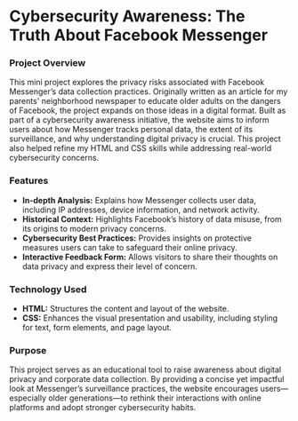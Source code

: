 # Cybersecurity Awareness: The Truth About Facebook Messenger
### Project Overview  
This mini project explores the privacy risks associated with Facebook Messenger’s data collection practices. Originally written as an article for my parents' neighborhood newspaper to educate older adults on the dangers of Facebook, the project expands on those ideas in a digital format. Built as part of a cybersecurity awareness initiative, the website aims to inform users about how Messenger tracks personal data, the extent of its surveillance, and why understanding digital privacy is crucial. This project also helped refine my HTML and CSS skills while addressing real-world cybersecurity concerns.  

### Features  
- **In-depth Analysis:** Explains how Messenger collects user data, including IP addresses, device information, and network activity.  
- **Historical Context:** Highlights Facebook’s history of data misuse, from its origins to modern privacy concerns.  
- **Cybersecurity Best Practices:** Provides insights on protective measures users can take to safeguard their online privacy.  
- **Interactive Feedback Form:** Allows visitors to share their thoughts on data privacy and express their level of concern.  

### Technology Used  
- **HTML:** Structures the content and layout of the website.  
- **CSS:** Enhances the visual presentation and usability, including styling for text, form elements, and page layout.  

### Purpose  
This project serves as an educational tool to raise awareness about digital privacy and corporate data collection. By providing a concise yet impactful look at Messenger’s surveillance practices, the website encourages users—especially older generations—to rethink their interactions with online platforms and adopt stronger cybersecurity habits.
